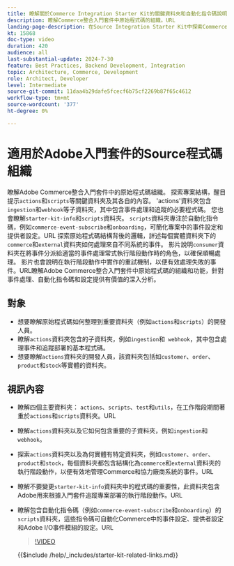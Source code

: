```yaml
---
title: 瞭解關於Commerce Integration Starter Kit的關鍵資料夾和自動化指令碼說明
description: 瞭解Commerce整合入門套件中原始程式碼的組織。​URL
landing-page-description: 在Source Integration Starter Kit中探索Commerce程式碼組織
kt: 15868
doc-type: video
duration: 420
audience: all
last-substantial-update: 2024-7-30
feature: Best Practices, Backend Development, Integration
topic: Architecture, Commerce, Development
role: Architect, Developer
level: Intermediate
source-git-commit: 11daa4b29dafe5fcecf6b75cf2269b87f65c4612
workflow-type: tm+mt
source-wordcount: '377'
ht-degree: 0%

---
```


# 適用於Adobe入門套件的Source程式碼組織

瞭解Adobe Commerce整合入門套件中的原始程式碼組織&#x200B;。 探索專案結構，醒目提示`actions`和`scripts`等關鍵資料夾及其各自的內容&#x200B;。 &#39;actions&#39;資料夾包含`ingestion`和`webhook`等子資料夾，其中包含事件處理和追蹤的必要程式碼。 您也會瞭解`starter-kit-info`和`scripts`資料夾。 `scripts`資料夾專注於自動化指令碼，例如`commerce-event-subscribe`和`onboarding`，可簡化專案中的事件設定和提供者設定。
&#x200B;URL
探索原始程式碼結構背後的邏輯，詳述每個實體資料夾下的`commerce`和`external`資料夾如何處理來自不同系統的事件。 影片說明`consumer`資料夾在將事件分派給適當的事件處理常式執行階段動作時的角色，以確保順暢處理。 影片也會說明在執行階段動作中實作的重試機制，以便有效處理失敗的事件。&#x200B;URL瞭解Adobe Commerce整合入門套件中原始程式碼的組織和功能，針對事件處理、自動化指令碼和設定提供有價值的深入分析。

## 對象

* 想要瞭解原始程式碼如何整理到重要資料夾（例如`actions`和`scripts`）的開發人員。
* 瞭解`actions`資料夾包含的子資料夾，例如`ingestion`和` webhook`，其中包含處理事件和追蹤部署的基本程式碼。
* 想要瞭解`actions`資料夾的開發人員，該資料夾包括如`customer`、`order`、`product`和`stock`等實體的資料夾。

## 視訊內容

* 瞭解四個主要資料夾： `actions`、`scripts`、`test`和`utils`，在工作階段期間著重於`actions`和`scripts`資料夾。&#x200B;URL
* 瞭解`actions`資料夾以及它如何包含重要的子資料夾，例如`ingestion`和`webhook`。
* 探索`actions`資料夾以及為何實體有特定資料夾，例如`customer`、`order`、`product`和`stock`，每個資料夾都包含結構化為`commerce`和`external`資料夾的執行階段動作，以便有效地管理Commerce和協力廠商系統的事件。&#x200B;URL
* 瞭解不要變更`starter-kit-info`資料夾中的程式碼的重要性，此資料夾包含Adobe用來根據入門套件追蹤專案部署的執行階段動作。&#x200B;URL
* 瞭解包含自動化指令碼（例如`commerce-event-subscribe`和`onboarding`）的`scripts`資料夾，這些指令碼可自動化Commerce中的事件設定、提供者設定和Adobe I/O事件模組的設定。&#x200B;URL

  >[!VIDEO](https://video.tv.adobe.com/v/3431691?learn=on)

  {{$include /help/_includes/starter-kit-related-links.md}}